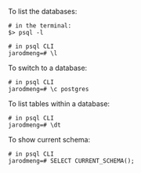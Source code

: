 To list the databases:

```
# in the terminal:
$> psql -l
```

```
# in psql CLI
jarodmeng=# \l
```

To switch to a database:

```
# in psql CLI
jarodmeng=# \c postgres
```

To list tables within a database:

```
# in psql CLI
jarodmeng=# \dt
```

To show current schema:

```
# in psql CLI
jarodmeng=# SELECT CURRENT_SCHEMA();
```
